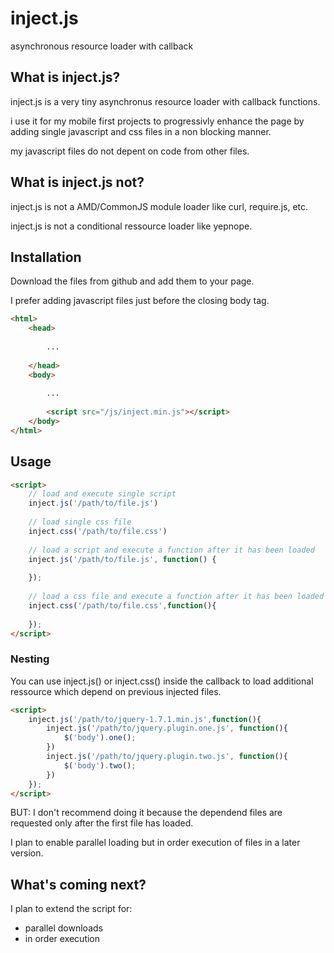 inject.js
=========

asynchronous resource loader with callback


What is inject.js?
------------------
inject.js is a very tiny asynchronus resource loader with callback functions.

i use it for my mobile first projects to progressivly enhance the page by adding single javascript and css files in a non blocking manner.

my javascript files do not depent on code from other files.


What is inject.js not?
---------------------------
inject.js is not a AMD/CommonJS module loader like curl, require.js, etc.

inject.js is not a conditional ressource loader like yepnope.


Installation
------------
Download the files from github and add them to your page. 

I prefer adding javascript files just before the closing body tag.
``` html
<html>
    <head>
        
        ...
        
    </head>
    <body>
        
        ...
        
        <script src="/js/inject.min.js"></script>
    </body>
</html>
```

Usage
-----
``` html
<script>
    // load and execute single script
    inject.js('/path/to/file.js')
    
    // load single css file
    inject.css('/path/to/file.css')
    
    // load a script and execute a function after it has been loaded
    inject.js('/path/to/file.js', function() {
        
    });
    
    // load a css file and execute a function after it has been loaded
    inject.css('/path/to/file.css',function(){
        
    });
</script>
```
### Nesting
You can use inject.js() or inject.css() inside the callback to load additional ressource which depend on previous injected files.
``` html
<script>
    inject.js('/path/to/jquery-1.7.1.min.js',function(){
        inject.js('/path/to/jquery.plugin.one.js', function(){
            $('body').one();
        })
        inject.js('/path/to/jquery.plugin.two.js', function(){
            $('body').two();
        })
    });
</script>
```
BUT: I don't recommend doing it because the dependend files are requested only after the first file has loaded.

I plan to enable parallel loading but in order execution of files in a later version.


What's coming next?
-------------------

I plan to extend the script for:
- parallel downloads 
- in order execution

